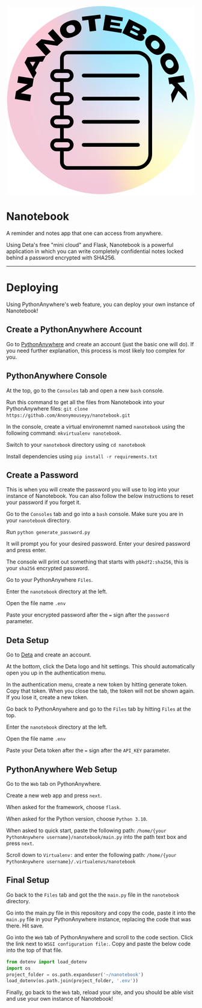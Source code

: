 <p align="center">
  <img src="/static/nanotebook.png" alt="Nanotebook"/>
</p>

# Nanotebook

A reminder and notes app that one can access from anywhere.

Using Deta's free "mini cloud" and Flask, Nanotebook is a powerful application in which you can write completely confidential notes locked behind a password encrypted with SHA256.

---

# Deploying

Using PythonAnywhere's web feature, you can deploy your own instance of Nanotebook!

## Create a PythonAnywhere Account

Go to [PythonAnywhere](https://www.pythonanywhere.com) and create an account (just the basic one will do). If you need further explanation, this process is most likely too complex for you.

## PythonAnywhere Console

At the top, go to the `Consoles` tab and open a new `bash` console.

Run this command to get all the files from Nanotebook into your PythonAnywhere files: `git clone https://github.com/Anonymouseyy/nanotebook.git`

In the console, create a virtual environemnt named `nanotebook` using the following command: `mkvirtualenv nanotebook`.

Switch to your `nanotebook` directory using `cd nanotebook`

Install dependencies using `pip install -r requirements.txt`

## Create a Password

This is when you will create the password you will use to log into your instance of Nanotebook. You can also follow the below instructions to reset your password if you forget it.

Go to the `Consoles` tab and go into a `bash` console. Make sure you are in your `nanotebook` directory.

Run `python generate_password.py`

It will prompt you for your desired password. Enter your desired password and press enter.

The console will print out something that starts with `pbkdf2:sha256`, this is your `sha256` encrypted password.

Go to your PythonAnywhere `Files`.

Enter the `nanotebook` directory at the left.

Open the file name `.env`

Paste your encrypted password after the `=` sign after the `password` parameter.

## Deta Setup

Go to [Deta](https://deta.space) and create an account.

At the bottom, click the Deta logo and hit settings. This should automatically open you up in the authentication menu.

In the authentication menu, create a new token by hitting generate token. Copy that token. When you close the tab, the token will not be shown again. If you lose it, create a new token.

Go back to PythonAnywhere and go to the `Files`  tab by hitting `Files` at the top.

Enter the `nanotebook` directory at the left.

Open the file name `.env`

Paste your Deta token after the `=` sign after the `API_KEY` parameter.

## PythonAnywhere Web Setup

Go to the `Web` tab on PythonAnywhere.

Create a new web app and press `next`. 

When asked for the framework, choose `flask`. 

When asked for the Python version, choose `Python 3.10`.

When asked to quick start, paste the following path: `/home/{your PythonAnywhere username}/nanotebook/main.py` into the path text box and press `next`. 

Scroll down to `Virtualenv:` and enter the following path: `/home/{your PythonAnywhere username}/.virtualenvs/nanotebook`

## Final Setup

Go back to the `Files` tab and got the the `main.py` file in the `nanotebook` directory.

Go into the main.py file in this repository and copy the code, paste it into the `main.py` file in your PythonAnywhere instance, replacing the code that was there. Hit save.

Go into the `Web` tab of PythonAnywhere and scroll to the code section. Click the link next to `WSGI configuration file:`. Copy and paste the below code into the top of that file.
```python
from dotenv import load_dotenv
import os
project_folder = os.path.expanduser('~/nanotebook')
load_dotenv(os.path.join(project_folder, '.env'))
```

Finally, go back to the `Web` tab, reload your site, and you should be able visit and use your own instance of Nanotebook!

